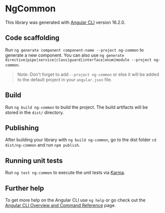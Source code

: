 # NgCommon

This library was generated with [Angular CLI](https://github.com/angular/angular-cli) version 16.2.0.

## Code scaffolding

Run `ng generate component component-name --project ng-common` to generate a new component. You can also use `ng generate directive|pipe|service|class|guard|interface|enum|module --project ng-common`.

> Note: Don't forget to add `--project ng-common` or else it will be added to the default project in your `angular.json` file.

## Build

Run `ng build ng-common` to build the project. The build artifacts will be stored in the `dist/` directory.

## Publishing

After building your library with `ng build ng-common`, go to the dist folder `cd dist/ng-common` and run `npm publish`.

## Running unit tests

Run `ng test ng-common` to execute the unit tests via [Karma](https://karma-runner.github.io).

## Further help

To get more help on the Angular CLI use `ng help` or go check out the [Angular CLI Overview and Command Reference](https://angular.io/cli) page.
